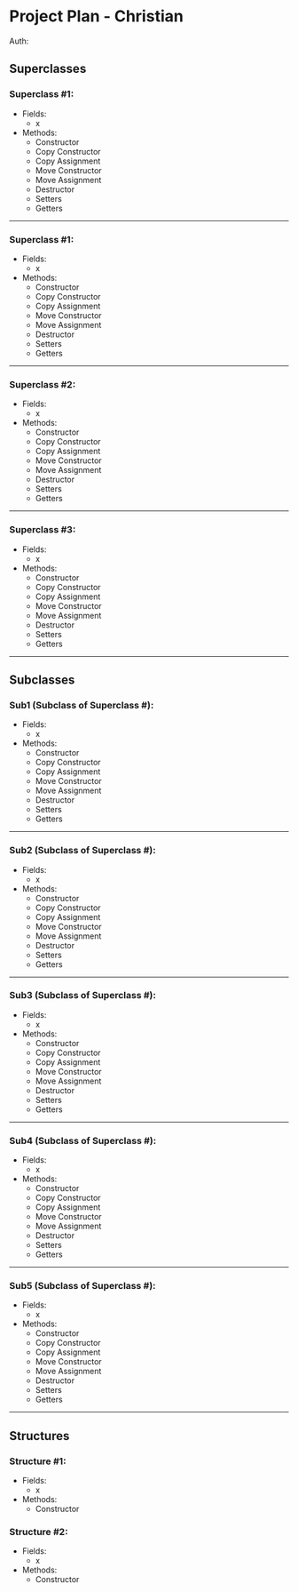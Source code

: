 # Project Plan - Christian
Auth:

## Superclasses
### Superclass #1:
- Fields:
    - x
- Methods:
    - Constructor
    - Copy Constructor
    - Copy Assignment
    - Move Constructor
    - Move Assignment
    - Destructor
    - Setters
    - Getters
<hr>

### Superclass #1:
- Fields:
    - x
- Methods:
    - Constructor
    - Copy Constructor
    - Copy Assignment
    - Move Constructor
    - Move Assignment
    - Destructor
    - Setters
    - Getters
<hr>

### Superclass #2:
- Fields:
    - x
- Methods:
    - Constructor
    - Copy Constructor
    - Copy Assignment
    - Move Constructor
    - Move Assignment
    - Destructor
    - Setters
    - Getters
<hr>

### Superclass #3:
- Fields:
    - x
- Methods:
    - Constructor
    - Copy Constructor
    - Copy Assignment
    - Move Constructor
    - Move Assignment
    - Destructor
    - Setters
    - Getters
<hr>

## Subclasses
### Sub1 (Subclass of Superclass #):
- Fields:
    - x
- Methods:
    - Constructor
    - Copy Constructor
    - Copy Assignment
    - Move Constructor
    - Move Assignment
    - Destructor
    - Setters
    - Getters
<hr>

### Sub2 (Subclass of Superclass #):
- Fields:
    - x
- Methods:
    - Constructor
    - Copy Constructor
    - Copy Assignment
    - Move Constructor
    - Move Assignment
    - Destructor
    - Setters
    - Getters
<hr>

### Sub3 (Subclass of Superclass #):
- Fields:
    - x
- Methods:
    - Constructor
    - Copy Constructor
    - Copy Assignment
    - Move Constructor
    - Move Assignment
    - Destructor
    - Setters
    - Getters
<hr>

### Sub4 (Subclass of Superclass #):
- Fields:
    - x
- Methods:
    - Constructor
    - Copy Constructor
    - Copy Assignment
    - Move Constructor
    - Move Assignment
    - Destructor
    - Setters
    - Getters
<hr>

### Sub5 (Subclass of Superclass #):
- Fields:
    - x
- Methods:
    - Constructor
    - Copy Constructor
    - Copy Assignment
    - Move Constructor
    - Move Assignment
    - Destructor
    - Setters
    - Getters
<hr>

## Structures
### Structure #1:
- Fields:
    - x
- Methods:
    - Constructor

### Structure #2:
- Fields:
    - x
- Methods:
    - Constructor